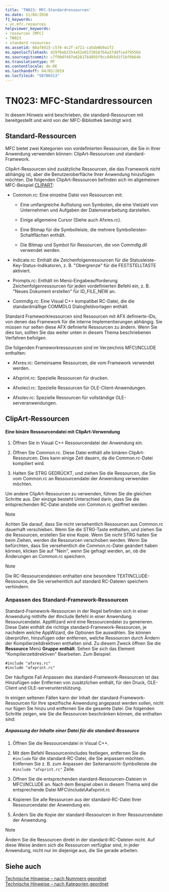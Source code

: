 ```yaml
---
title: 'TN023: MFC-Standardressourcen'
ms.date: 11/04/2016
f1_keywords:
- vc.mfc.resources
helpviewer_keywords:
- resources [MFC]
- TN023
- standard resources
ms.assetid: 60af8415-c576-4c2f-a711-ca5da0b9a1f2
ms.openlocfilehash: d29f0ab2254a52e01f2016f64a37ddfce47955bb
ms.sourcegitcommit: c7f90df497e6261764893f9cc04b5d1f1bf0b64b
ms.translationtype: MT
ms.contentlocale: de-DE
ms.lasthandoff: 04/05/2019
ms.locfileid: "58780313"
---
```

# <a name="tn023-standard-mfc-resources"></a>TN023: MFC-Standardressourcen

In diesem Hinweis wird beschrieben, die standard-Ressourcen mit bereitgestellt und wird von der MFC-Bibliothek benötigt wird.

## <a name="standard-resources"></a>Standard-Ressourcen

MFC bietet zwei Kategorien von vordefinierten Ressourcen, die Sie in Ihrer Anwendung verwenden können: ClipArt-Ressourcen und standard-Framework.

ClipArt-Ressourcen sind zusätzliche Ressourcen, die das Framework nicht abhängig ist, aber die Benutzeroberfläche Ihrer Anwendung hinzufügen möchten. Die folgenden ClipArt-Ressourcen befinden sich im allgemeinen MFC-Beispiel [CLIPART](../overview/visual-cpp-samples.md):

- Common.rc: Eine einzelne Datei von Ressourcen mit:

   - Eine umfangreiche Auflistung von Symbolen, die eine Vielzahl von Unternehmen und Aufgaben der Datenverarbeitung darstellen.

   - Einige allgemeine Cursor (Siehe auch Afxres.rc).

   - Eine Bitmap für die Symbolleiste, die mehrere Symbolleisten-Schaltflächen enthält.

   - Die Bitmap und Symbol für Ressourcen, die von Commdlg.dll verwendet werden.

- Indicate.rc: Enthält die Zeichenfolgenressourcen für die Statusleiste-Key-Status-Indikatoren, z. B. "Obergrenze" für die FESTSTELLTASTE aktiviert.

- Prompts.rc: Enthält im Menü-Eingabeaufforderung Zeichenfolgenressourcen für jeden vordefinierten Befehl ein, z. B. "Neues Dokument erstellen" für ID_FILE_NEW an.

- Commdlg.rc: Eine Visual C++ kompatibel RC-Datei, die die standardmäßige COMMDLG Dialogfeldvorlagen enthält.

Standard Frameworkressourcen sind Ressourcen mit AFX definierte-IDs, von denen das Framework für die interne Implementierungen abhängig. Sie müssen nur selten diese AFX definierte Ressourcen zu ändern. Wenn Sie dies tun, sollten Sie das weiter unten in diesem Thema beschriebenen Verfahren befolgen.

Die folgenden Frameworkressourcen sind im Verzeichnis MFC\INCLUDE enthalten:

- Afxres.rc: Gemeinsame Ressourcen, die vom Framework verwendet werden.

- Afxprint.rc: Spezielle Ressourcen für drucken.

- Afxolecl.rc: Spezielle Ressourcen für OLE-Client-Anwendungen.

- Afxolev.rc: Spezielle Ressourcen für vollständige OLE-serveranwendungen.

## <a name="using-clip-art-resources"></a>ClipArt-Ressourcen

#### <a name="to-use-a-clip-art-binary-resource"></a>Eine binäre Ressourcendatei mit ClipArt-Verwendung

1. Öffnen Sie in Visual C++ Ressourcendatei der Anwendung ein.

1. Öffnen Sie Common.rc. Diese Datei enthält alle binären ClipArt-Ressourcen. Dies kann einige Zeit dauern, da die Common.rc-Datei kompiliert wird.

1. Halten Sie STRG GEDRÜCKT, und ziehen Sie die Ressourcen, die Sie vom Common.rc an Ressourcendatei der Anwendung verwenden möchten.

Um andere ClipArt-Ressourcen zu verwenden, führen Sie die gleichen Schritte aus. Der einzige besteht Unterschied darin, dass Sie die entsprechenden RC-Datei anstelle von Common.rc geöffnet werden.

> [!NOTE]
>  Achten Sie darauf, dass Sie nicht versehentlich Ressourcen aus Common.rc dauerhaft verschieben. Wenn Sie die STRG-Taste enthalten, und ziehen Sie die Ressourcen, erstellen Sie eine Kopie. Wenn Sie nicht STRG halten Sie beim Ziehen, werden die Ressourcen verschoben werden. Wenn Sie befürchten, dass Sie versehentlich die Common.rc-Datei geändert haben können, klicken Sie auf "Nein", wenn Sie gefragt werden, an, ob die Änderungen an Common.rc speichern.

> [!NOTE]
>  Die RC-Ressourcendateien enthalten eine besondere TEXTINCLUDE-Ressource, die Sie versehentlich auf standard RC-Dateien speichern verhindern.

### <a name="customizing-standard-framework-resources"></a>Anpassen des Standard-Framework-Ressourcen

Standard-Framework-Ressourcen in der Regel befinden sich in einer Anwendung mithilfe der #include Befehl in einer Anwendung Ressourcendatei. AppWizard wird eine Ressourcendatei zu generieren. Diese Datei enthält die richtige standard-Framework-Ressourcen, je nachdem welche AppWizard, die Optionen Sie auswählen. Sie können überprüfen, hinzufügen oder entfernen, welche Ressourcen durch Ändern der Kompilierzeitdirektiven enthalten sind. Zu diesem Zweck öffnen Sie die **Ressource** Menü **Gruppe enthält**. Sehen Sie sich das Element "Kompilierzeitdirektiven" Bearbeiten. Zum Beispiel:

```
#include "afxres.rc"
#include "afxprint.rc"
```

Der häufigste Fall Anpassen des standard-Framework-Ressourcen ist das Hinzufügen oder Entfernen von zusätzlichen enthält, für den Druck, OLE-Client und OLE-serverunterstützung.

In einigen seltenen Fällen kann der Inhalt der standard-Framework-Ressourcen für Ihre spezifische Anwendung angepasst werden sollen, nicht nur fügen Sie hinzu und entfernen Sie die gesamte Datei. Die folgenden Schritte zeigen, wie Sie die Ressourcen beschränken können, die enthalten sind:

##### <a name="to-customize-the-contents-of-a-standard-resource-file"></a>Anpassung der Inhalte einer Datei für die standard-Ressource

1. Öffnen Sie die Ressourcendatei in Visual C++.

1. Mit dem Befehl Ressourcenincludes festlegen, entfernen Sie die `#include` für die standard-RC-Datei, die Sie anpassen möchten. Entfernen Sie z. B. zum Anpassen der Seitenansicht-Symbolleiste die `#include "afxprint.rc"` Zeile.

1. Öffnen Sie die entsprechenden standard-Ressourcen-Dateien in MFC\INCLUDE an. Nach dem Beispiel oben in diesem Thema wird die entsprechende Datei MFC\Include\Aafxprint.rc

1. Kopieren Sie alle Ressourcen aus der standard-RC-Datei Ihrer Ressourcendatei der Anwendung ein.

1. Ändern Sie die Kopie der standard-Ressourcen in Ihrer Ressourcendatei der Anwendung.

> [!NOTE]
>  Ändern Sie die Ressourcen direkt in der standard-RC-Dateien nicht. Auf diese Weise ändern sich die Ressourcen verfügbar sind, in jeder Anwendung, nicht nur im diejenige aus, die Sie gerade arbeiten.

## <a name="see-also"></a>Siehe auch

[Technische Hinweise – nach Nummern geordnet](../mfc/technical-notes-by-number.md)<br/>
[Technische Hinweise – nach Kategorien geordnet](../mfc/technical-notes-by-category.md)
